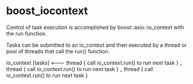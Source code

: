 # boost_iocontext

Control of task execution is accomplished by boost::asio::io_context with the run function.

Tasks can be submitted to an io_context and then executed by a thread or pool of threads
that call the run() function.

io_context [tasks] <--- thread { call io_context.run() to run next task }
                     \_ thread { call io_context.run() to run next task }
                     \_ thread { call io_context.run() to run next task }
